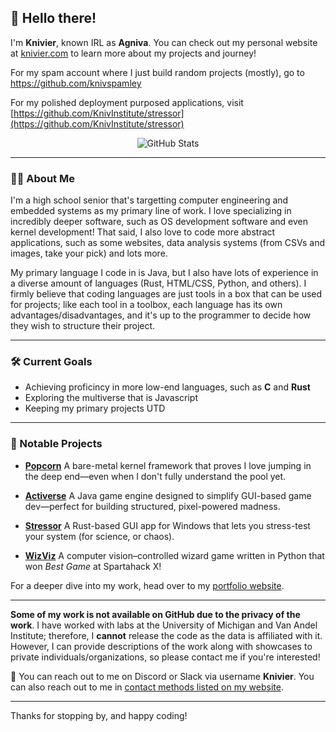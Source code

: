 ## 👋 Hello there!

I'm **Knivier**, known IRL as **Agniva**. You can check out my personal website at [knivier.com](https://knivier.com "Go to my Portfolio") to learn more about my projects and journey! 

For my spam account where I just build random projects (mostly), go to [https://github.com/knivspamley ](https://github.com/knivspamley)

For my polished deployment purposed applications, visit [https://github.com/KnivInstitute/stressor](https://github.com/KnivInstitute/stressor)

<div align="center">
  <img src="https://github-readme-stats.vercel.app/api?username=knivier&theme=dark&show_icons=true&hide_border=true&count_private=true" alt="GitHub Stats" />
</div>

---

### 👨‍💻 About Me

I'm a high school senior that's targetting computer engineering and embedded systems as my primary line of work. I love specializing in incredibly deeper software, such as OS development software and even kernel development! That said, I also love to code more abstract applications, such as some websites, data analysis systems (from CSVs and images, take your pick) and lots more. 

My primary language I code in is Java, but I also have lots of experience in a diverse amount of languages (Rust, HTML/CSS, Python, and others). I firmly believe that coding languages are just tools in a box that can be used for projects; like each tool in a toolbox, each language has its own advantages/disadvantages, and it's up to the programmer to decide how they wish to structure their project. 

---

### 🛠️ Current Goals

- Achieving proficincy in more low-end languages, such as **C** and **Rust**
- Exploring the multiverse that is Javascript
- Keeping my primary projects UTD

---

### 🚀 Notable Projects

* **[Popcorn](https://github.com/knivier/Popcorn "Popcorn GitHub")**
  A bare-metal kernel framework that proves I love jumping in the deep end—even when I don't fully understand the pool yet.

* **[Activerse](https://knivier.com/activerseinfo "Activerse Website")**
  A Java game engine designed to simplify GUI-based game dev—perfect for building structured, pixel-powered madness.

* **[Stressor](https://github.com/KnivInstitute/stressor)**
  A Rust-based GUI app for Windows that lets you stress-test your system (for science, or chaos).

* **[WizViz](https://github.com/knivier/wizviz "WizViz GitHub Repo")**
  A computer vision–controlled wizard game written in Python that won *Best Game* at Spartahack X!

For a deeper dive into my work, head over to my [portfolio website](https://knivier.com "Go to my Portfolio").

---


**Some of my work is not available on GitHub due to the privacy of the work**. I have worked with labs at the University of Michigan and Van Andel Institute; therefore, I **cannot** release the code as the data is affiliated with it. However, I can provide descriptions of the work along with showcases to private individuals/organizations, so please contact me if you're interested!

💬 You can reach out to me on Discord or Slack via username **Knivier**. You can also reach out to me in [contact methods listed on my website](https://knivier.com/#contact).

---

Thanks for stopping by, and happy coding! 
